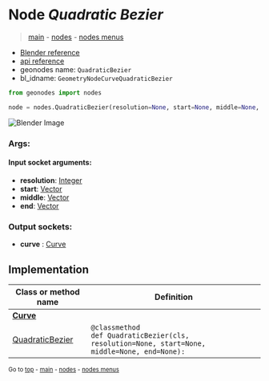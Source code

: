 # Node *Quadratic Bezier*

> [main](../structure.md) - [nodes](nodes.md) - [nodes menus](nodes_menus.md)

- [Blender reference](https://docs.blender.org/manual/en/latest/modeling/geometry_nodes/curve_primitives/quadratic_bezier.html)
- [api reference](https://docs.blender.org/api/current/bpy.types.GeometryNodeCurveQuadraticBezier.html)
- geonodes name: `QuadraticBezier`
- bl_idname: `GeometryNodeCurveQuadraticBezier`

```python
from geonodes import nodes

node = nodes.QuadraticBezier(resolution=None, start=None, middle=None, end=None)
```

![Blender Image](https://docs.blender.org/manual/en/latest/_images/node-types_GeometryNodeCurveQuadraticBezier.webp)

### Args:

#### Input socket arguments:

- **resolution**: [Integer](Integer.md)
- **start**: [Vector](Vector.md)
- **middle**: [Vector](Vector.md)
- **end**: [Vector](Vector.md)

### Output sockets:

- **curve** : [Curve](Curve.md)

## Implementation

| Class or method name | Definition |
|----------------------|------------|
| **[Curve](Curve.md)** |
| [QuadraticBezier](Curve.md#QuadraticBezier-classmethod) | `@classmethod`<br> `def QuadraticBezier(cls, resolution=None, start=None, middle=None, end=None):` |

<sub>Go to [top](#node-Quadratic-Bezier) - [main](../structure.md) - [nodes](nodes.md) - [nodes menus](nodes_menus.md)</sub>


